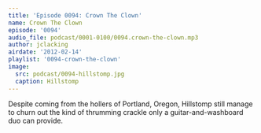 ```yaml
---
title: 'Episode 0094: Crown The Clown'
name: Crown The Clown
episode: '0094'
audio_file: podcast/0001-0100/0094.crown-the-clown.mp3
author: jclacking
airdate: '2012-02-14'
playlist: '0094-crown-the-clown'
image:
  src: podcast/0094-hillstomp.jpg
  caption: Hillstomp
---
```

Despite coming from the hollers of Portland, Oregon, Hillstomp still manage to churn out the kind of thrumming crackle only a guitar-and-washboard duo can provide.
